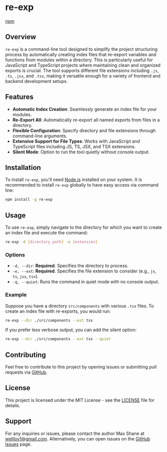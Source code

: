 # re-exp

[npm](https://www.npmjs.com/package/re-exp)

## Overview

`re-exp` is a command-line tool designed to simplify the project structuring process by automatically creating index files that re-export variables and functions from modules within a directory. This is particularly useful for JavaScript and TypeScript projects where maintaining clean and organized exports is crucial.
The tool supports different file extensions including `.js`, `.ts`, `.jsx`, and `.tsx`, making it versatile enough for a variety of frontend and backend development setups.

## Features

- **Automatic Index Creation**: Seamlessly generate an index file for your modules.
- **Re-Export All**: Automatically re-export all named exports from files in a directory.
- **Flexible Configuration**: Specify directory and file extensions through command-line arguments.
- **Extensive Support for File Types**: Works with JavaScript and TypeScript files including JS, TS, JSX, and TSX extensions.
- **Silent Mode**: Option to run the tool quietly without console output.

## Installation

To install `re-exp`, you'll need [Node.js](https://nodejs.org/) installed on your system. It is recommended to install `re-exp` globally to have easy access via command line:

```bash
npm install -g re-exp
```

## Usage

To use `re-exp`, simply navigate to the directory for which you want to create an index file and execute the command:
```bash
re-exp -d [directory_path] -e [extension]
```

### Options
- `-d, --dir`: **Required**. Specifies the directory to process.
- `-e, --ext`: **Required**. Specifies the file extension to consider (e.g., `js`, `ts`, `jsx`, `tsx`).
- `-q, --quiet`: Runs the command in quiet mode with no console output.

### Example

Suppose you have a directory `src/components` with various `.tsx` files. To create an index file with re-exports, you would run:

```bash
re-exp --dir ./src/components --ext tsx
```

If you prefer less verbose output, you can add the silent option:
```bash
re-exp --dir ./src/components --ext tsx --quiet
```

## Contributing

Feel free to contribute to this project by opening issues or submitting pull requests via [GitHub](https://github.com/wellloy1/re-exp).
## License

This project is licensed under the MIT License - see the [LICENSE](LICENSE) file for details.
## Support
For any inquiries or issues, please contact the author Max Shane at [wellloy1@gmail.com](mailto:wellloy1@gmail.com). 
Alternatively, you can open issues on the [GitHub Issues](https://github.com/wellloy1/re-exp/issues) page.

